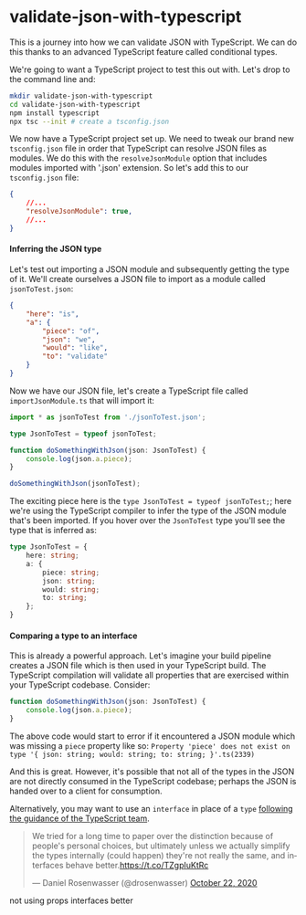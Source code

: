 # validate-json-with-typescript

This is a journey into how we can validate JSON with TypeScript.  We can do this thanks to an advanced TypeScript feature called conditional types.

We're going to want a TypeScript project to test this out with. Let's drop to the command line and:

```bash
mkdir validate-json-with-typescript
cd validate-json-with-typescript
npm install typescript
npx tsc --init # create a tsconfig.json
```

We now have a TypeScript project set up. We need to tweak our brand new `tsconfig.json` file in order that TypeScript can resolve JSON files as modules.  We do this with the `resolveJsonModule` option that includes modules imported with '.json' extension. So let's add this to our `tsconfig.json` file:

```json
{
    //...
    "resolveJsonModule": true,
    //...
}
```

#### Inferring the JSON type

Let's test out importing a JSON module and subsequently getting the type of it.  We'll create ourselves a JSON file to import as a module called `jsonToTest.json`:

```json
{
    "here": "is",
    "a": {
        "piece": "of",
        "json": "we",
        "would": "like",
        "to": "validate"
    }
}
```

Now we have our JSON file, let's create a TypeScript file called `importJsonModule.ts` that will import it:

```ts
import * as jsonToTest from './jsonToTest.json';

type JsonToTest = typeof jsonToTest;

function doSomethingWithJson(json: JsonToTest) {
    console.log(json.a.piece);
}

doSomethingWithJson(jsonToTest);
```

The exciting piece here is the `type JsonToTest = typeof jsonToTest;`; here we're using the TypeScript compiler to infer the type of the JSON module that's been imported.  If you hover over the `JsonToTest` type you'll see the type that is inferred as:  

```ts
type JsonToTest = {
    here: string;
    a: {
        piece: string;
        json: string;
        would: string;
        to: string;
    };
}
```

#### Comparing a type to an interface

This is already a powerful approach.  Let's imagine your build pipeline creates a JSON file which is then used in your TypeScript build.  The TypeScript compilation will validate all properties that are exercised within your TypeScript codebase. Consider:

```ts
function doSomethingWithJson(json: JsonToTest) {
    console.log(json.a.piece);
}
```

The above code would start to error if it encountered a JSON module which was missing a `piece` property like so: `Property 'piece' does not exist on type '{ json: string; would: string; to: string; }'.ts(2339)`

And this is great. However, it's possible that not all of the types in the JSON are not directly consumed in the TypeScript codebase; perhaps the JSON is handed over to a client for consumption.

Alternatively, you may want to use an `interface` in place of a `type` [following the guidance of the TypeScript team](https://github.com/microsoft/TypeScript/wiki/Performance#preferring-interfaces-over-intersections).

<blockquote class="twitter-tweet"><p lang="en" dir="ltr">We tried for a long time to paper over the distinction because of people&#39;s personal choices, but ultimately unless we actually simplify the types internally (could happen) they&#39;re not really the same, and interfaces behave better.<a href="https://t.co/TZgpIuKtRc">https://t.co/TZgpIuKtRc</a></p>&mdash; Daniel Rosenwasser (@drosenwasser) <a href="https://twitter.com/drosenwasser/status/1319205566393192448?ref_src=twsrc%5Etfw">October 22, 2020</a></blockquote> <script async src="https://platform.twitter.com/widgets.js" charset="utf-8"></script>

not using props
interfaces better 


